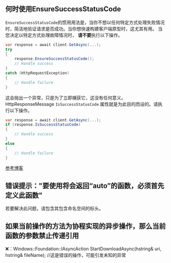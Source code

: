 ## 何时使用EnsureSuccessStatusCode

`EnsureSuccessStatusCode`的惯用用法是，当你不想以任何特定方式处理失败情况时，简洁地验证请求是否成功。当你想快速构建客户端原型时，这尤其有用。
当您决定以特定方式处理故障情况时， **请不要**执行以下操作。

```csharp
var response = await client.GetAsync(...);
try
{
    response.EnsureSuccessStatusCode();
    // Handle success
}
catch (HttpRequestException)
{
    // Handle failure
}
```

这会抛出一个异常，只是为了立即捕获它，这没有任何意义。HttpResponseMessage `IsSuccessStatusCode` 属性就是为此目的而设的。请执行以下操作。

```csharp
var response = await client.GetAsync(...);
if (response.IsSuccessStatusCode)
{
    // Handle success
}
else
{
    // Handle failure
}
```

[参考博客](https://stackoverflow.com/questions/21097730/usage-of-ensuresuccessstatuscode-and-handling-of-httprequestexception-it-throws/)

## 错误提示："要使用将会返回“auto”的函数，必须首先定义此函数"

若要解决此问题，请包含其包含命名空间的标头。

## 如果当前操作的方法为协程实现的异步操作，那么当前函数的参数禁止传递引用

❌：Windows::Foundation::IAsyncAction StartDownloadAsync(hstring& uri, hstring& fileName); //这是错误的操作，可能引发未知的异常



